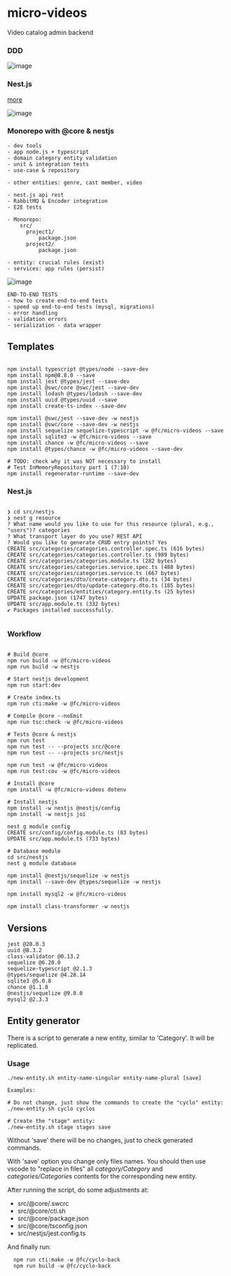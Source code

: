 # micro-videos
Video catalog admin backend

### DDD

![image](https://user-images.githubusercontent.com/86032/169137869-414c9e67-19a6-4458-a453-76c7d8273562.png)

### Nest.js

[more](https://github.com/bampli/micro-videos/issues/10)

![image](https://user-images.githubusercontent.com/86032/170346318-6e89b8f9-d51d-45df-a7bf-a09fd2512472.png)

### Monorepo with @core & nestjs

```
- dev tools
- app node.js + typescript
- domain category entity validation
- unit & integration tests
- use-case & repository

- other entities: genre, cast member, video

- nest.js api rest
- RabbitMQ & Encoder integration
- E2E tests

- Monorepo:
    src/
      project1/
          package.json
      project2/
          package.json

- entity: crucial rules (exist)
- services: app rules (persist)

```

![image](https://user-images.githubusercontent.com/86032/193650879-9226ec52-6939-477a-9399-5fb8e2c57cbe.png)

```
END-TO-END TESTS
- how to create end-to-end tests
- speed up end-to-end tests (mysql, migrations)
- error handling
- validation errors
- serialization - data wrapper

```

## Templates


```

npm install typescript @types/node --save-dev
npm install npm@8.8.0 --save
npm install jest @types/jest --save-dev
npm install @swc/core @swc/jest --save-dev
npm install lodash @types/lodash --save-dev
npm install uuid @types/uuid --save
npm install create-ts-index --save-dev

npm install @swc/jest --save-dev -w nestjs
npm install @swc/core --save-dev -w nestjs
npm install sequelize sequelize-typescript -w @fc/micro-videos --save
npm install sqlite3 -w @fc/micro-videos --save
npm install chance -w @fc/micro-videos --save
npm install @types/chance -w @fc/micro-videos --save-dev

# TODO: check why it was NOT necessary to install
# Test InMemoryRepository part 1 (7:10)
npm install regenerator-runtime --save-dev

```

### Nest.js

```

❯ cd src/nestjs
❯ nest g resource
? What name would you like to use for this resource (plural, e.g., "users")? categories
? What transport layer do you use? REST API
? Would you like to generate CRUD entry points? Yes
CREATE src/categories/categories.controller.spec.ts (616 bytes)
CREATE src/categories/categories.controller.ts (989 bytes)
CREATE src/categories/categories.module.ts (282 bytes)
CREATE src/categories/categories.service.spec.ts (488 bytes)
CREATE src/categories/categories.service.ts (667 bytes)
CREATE src/categories/dto/create-category.dto.ts (34 bytes)
CREATE src/categories/dto/update-category.dto.ts (185 bytes)
CREATE src/categories/entities/category.entity.ts (25 bytes)
UPDATE package.json (1747 bytes)
UPDATE src/app.module.ts (332 bytes)
✔ Packages installed successfully.


```

### Workflow

```

# Build @core
npm run build -w @fc/micro-videos
npm run build -w nestjs

# Start nestjs development
npm run start:dev

# Create index.ts
npm run cti:make -w @fc/micro-videos

# Compile @core --noEmit
npm run tsc:check -w @fc/micro-videos

# Tests @core & nestjs
npm run test
npm run test -- --projects src/@core
npm run test -- --projects src/nestjs

npm run test -w @fc/micro-videos
npm run test:cov -w @fc/micro-videos

# Install @core
npm install -w @fc/micro-videos dotenv

# Install nestjs
npm install -w nestjs @nestjs/config
npm install -w nestjs joi

nest g module config
CREATE src/config/config.module.ts (83 bytes)
UPDATE src/app.module.ts (733 bytes)

# Database module
cd src/nestjs
nest g module database

npm install @nestjs/sequelize -w nestjs
npm install --save-dev @types/sequelize -w nestjs

npm install mysql2 -w @fc/micro-videos

npm install class-transformer -w nestjs

```

## Versions

```
jest @28.0.3
uuid @8.3.2
class-validator @0.13.2
sequelize @6.20.0
sequelize-typescript @2.1.3
@types/sequelize @4.28.14
sqlite3 @5.0.8
chance @1.1.8
@nestjs/sequelize @9.0.0
mysql2 @2.3.3

```

## Entity generator

There is a script to generate a new entity, similar to 'Category'. It will be replicated.

### Usage

```
./new-entity.sh entity-name-singular entity-name-plural [save]

Examples:

# Do not change, just show the commands to create the "cyclo" entity:
./new-entity.sh cyclo cyclos

# Create the "stage" entity:
./new-entity.sh stage stages save

```

Without 'save' there will be no changes, just to check generated commands.

With 'save' option you change only files names. You should then use vscode to "replace in files" all *category/Category* and *categories/Categories* contents for the corresponding new entity.

After running the script, do some adjustments at:

- src/@core/.swcrc
- src/@core/cti.sh
- src/@core/package.json
- src/@core/tsconfig.json
- src/nestjs/jest.config.ts

And finally run:

```
  npm run cti:make -w @fc/cyclo-back
  npm run build -w @fc/cyclo-back
```
